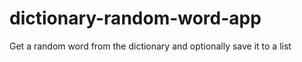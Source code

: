 # dictionary-random-word-app
Get a random word from the dictionary and optionally save it to a list
